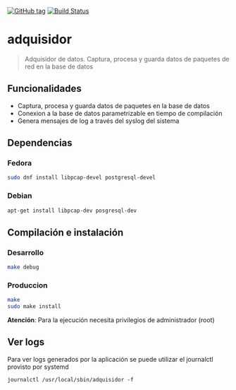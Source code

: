 [![GitHub tag](https://img.shields.io/github/tag/Grupo106/adquisidor.svg?maxAge=2592000?style=plastic)](https://github.com/Grupo106/adquisidor/releases)
[![Build Status](https://travis-ci.org/Grupo106/adquisidor.svg?branch=master)](https://travis-ci.org/Grupo106/adquisidor)

adquisidor
======================================================
> Adquisidor de datos. Captura, procesa y guarda datos de paquetes de red en la base de datos


Funcionalidades
------------------------------------------------------
* Captura, procesa y guarda datos de paquetes en la base de datos
* Conexion a la base de datos parametrizable en tiempo de compilación
* Genera mensajes de log a través del syslog del sistema


Dependencias
-------------------------------------------------------

### Fedora

```sh
sudo dnf install libpcap-devel postgresql-devel
```

### Debian

```sh
apt-get install libpcap-dev posgresql-dev
```

Compilación e instalación
-------------------------------------------------------
### Desarrollo
```sh
make debug
```

### Produccion
```sh
make
sudo make install
```

**Atención**: Para la ejecución necesita privilegios de administrador (root)

Ver logs
-------------------------------------------------------
Para ver logs generados por la aplicación se puede utilizar el journalctl
provisto por systemd
```
journalctl /usr/local/sbin/adquisidor -f
```
